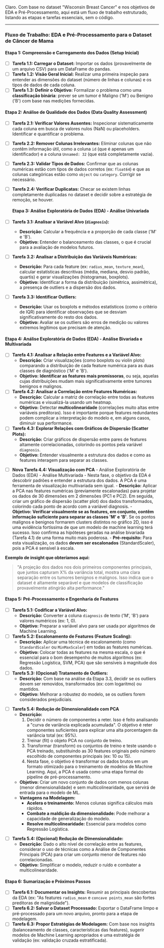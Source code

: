Claro. Com base no dataset "Wisconsin Breast Cancer" e nos objetivos de EDA e Pré-Processamento, aqui está um fluxo de trabalho estruturado, listando as etapas e tarefas essenciais, sem o código.

---

### **Fluxo de Trabalho: EDA e Pré-Processamento para o Dataset de Câncer de Mama**

#### **Etapa 1: Compreensão e Carregamento dos Dados (Setup Inicial)**

*  [ ]   **Tarefa 1.1: Carregar o Dataset:** Importar os dados (provavelmente de um arquivo CSV) para um DataFrame do pandas.
*   [ ]  **Tarefa 1.2: Visão Geral Inicial:** Realizar uma primeira inspeção para entender as dimensões do dataset (número de linhas e colunas) e os tipos de dados de cada coluna.
*   [ ]  **Tarefa 1.3: Definir o Objetivo:** Formalizar o problema como uma **classificação binária**: prever se um tumor é Maligno ('M') ou Benigno ('B') com base nas medições fornecidas.

#### **Etapa 2: Análise de Qualidade dos Dados (Data Quality Assessment)**

*   [ ]  **Tarefa 2.1: Verificar Valores Ausentes:** Inspecionar sistematicamente cada coluna em busca de valores nulos (NaN) ou placeholders. Identificar e quantificar o problema.
*  [ ]   **Tarefa 2.2: Remover Colunas Irrelevantes:** Eliminar colunas que não contêm informação útil, como a coluna `id` (que é apenas um identificador) e a coluna `Unnamed: 32` (que está completamente vazia).
*  [ ]  **Tarefa 2.3: Validar Tipos de Dados:** Confirmar que as colunas numéricas estão com tipos de dados corretos (ex: `float64`) e que as colunas categóricas estão como `object` ou `category`. Corrigir se necessário.
*  [ ]   **Tarefa 2.4: Verificar Duplicatas:** Checar se existem linhas completamente duplicadas no dataset e decidir sobre a estratégia de remoção, se houver.

	#### **Etapa 3: Análise Exploratória de Dados (EDA) - Análise Univariada**

*   [ ]  **Tarefa 3.1: Analisar a Variável Alvo (`diagnosis`):**
    *   **Descrição:** Calcular a frequência e a proporção de cada classe ('M' e 'B').
    *   **Objetivo:** Entender o balanceamento das classes, o que é crucial para a avaliação de modelos futuros.
*  [ ]   **Tarefa 3.2: Analisar a Distribuição das Variáveis Numéricas:**
    *   **Descrição:** Para cada feature (ex: `radius_mean`, `texture_mean`), calcular estatísticas descritivas (média, mediana, desvio padrão, quartis) e gerar visualizações (histogramas, boxplots).
    *   **Objetivo:** Identificar a forma da distribuição (simétrica, assimétrica), a presença de outliers e a dispersão dos dados.
*  [ ]   **Tarefa 3.3: Identificar Outliers:**
    *   **Descrição:** Usar os boxplots e métodos estatísticos (como o critério de IQR) para identificar observações que se desviam significativamente do resto dos dados.
    *   **Objetivo:** Avaliar se os outliers são erros de medição ou valores extremos legítimos que precisam de atenção.

#### **Etapa 4: Análise Exploratória de Dados (EDA) - Análise Bivariada e Multivariada**

*   [ ]  **Tarefa 4.1: Analisar a Relação entre Features e a Variável Alvo:**
    *   **Descrição:** Criar visualizações (como boxplots ou violin plots) comparando a distribuição de cada feature numérica para as duas classes de diagnóstico ('M' e 'B').
    *   **Objetivo:** **Identificar as features mais promissoras**, ou seja, aquelas cujas distribuições mudam mais significativamente entre tumores benignos e malignos.
*  [ ]   **Tarefa 4.2: Analisar a Correlação entre Features Numéricas:**
    *   **Descrição:** Calcular a matriz de correlação entre todas as features numéricas e visualizá-la usando um heatmap.
    *   **Objetivo:** Detectar **multicolinearidade** (correlações muito altas entre variáveis preditoras). Isso é importante porque features redundantes podem complicar a interpretação do modelo e, em alguns casos, diminuir sua performance.
*  [ ]   **Tarefa 4.3: Explorar Relações com Gráficos de Dispersão (Scatter Plots):**
    *   **Descrição:** Criar gráficos de dispersão entre pares de features altamente correlacionadas, colorindo os pontos pela variável `diagnosis`.
    *   **Objetivo:** Entender visualmente a estrutura dos dados e como as features interagem para separar as classes.
    
-  [ ]  **Nova Tarefa 4.4: Visualização com PCA** - Análise Exploratória de Dados (EDA) - Análise Multivariada
		- Nesta fase, o objetivo da EDA é descobrir padrões e entender a estrutura dos dados. A PCA é uma ferramenta de visualização multivariada sem igual.
		- **Descrição:** Aplicar a PCA nas features numéricas (previamente escalonadas) para projetar os dados de 30 dimensões em 2 dimensões (PC1 e PC2). Em seguida, criar um gráfico de dispersão (scatter plot) dos dados transformados, colorindo cada ponto de acordo com a variável diagnosis.
		- **Objetivo:** **Verificar visualmente se as features, em conjunto, contêm informação suficiente para separar as classes 'M' e 'B'**. Se os pontos malignos e benignos formarem clusters distintos no gráfico 2D, isso é uma evidência fortíssima de que um modelo de machine learning terá sucesso. Isso confirma as hipóteses geradas na análise bivariada (Tarefa 4.1) de uma forma muito mais poderosa.
		- **Pré-requisito:** Para esta visualização, os dados **devem ser escalonados** (StandardScaler), pois a PCA é sensível à escala.
        

**Exemplo de insight que obteríamos aqui:**

> "A projeção dos dados nos dois primeiros componentes principais, que juntos capturam X% da variância total, mostra uma clara separação entre os tumores benignos e malignos. Isso indica que o dataset é altamente separável e que modelos de classificação provavelmente atingirão alta performance."

#### **Etapa 5: Pré-Processamento e Engenharia de Features**

*  [ ]  **Tarefa 5.1: Codificar a Variável Alvo:**
    *   **Descrição:** Converter a coluna `diagnosis` de texto ('M', 'B') para valores numéricos (ex: 1, 0).
    *   **Objetivo:** Preparar a variável alvo para ser usada por algoritmos de Machine Learning.
*   [ ] **Tarefa 5.2: Escalonamento de Features (Feature Scaling):**
    *   **Descrição:** Aplicar uma técnica de escalonamento (como `StandardScaler` ou `MinMaxScaler`) em todas as features numéricas.
    *   **Objetivo:** Colocar todas as features na mesma escala, o que é essencial para o bom desempenho de muitos algoritmos (ex: Regressão Logística, SVM, PCA) que são sensíveis à magnitude dos dados.
*   [ ] **Tarefa 5.3: (Opcional) Tratamento de Outliers:**
    *   **Descrição:** Com base na análise da Etapa 3.3, decidir se os outliers devem ser removidos, transformados (ex: com logaritmo) ou mantidos.
    *   **Objetivo:** Melhorar a robustez do modelo, se os outliers forem considerados prejudiciais.
-  [ ] **Tarefa 5.4: Redução de Dimensionalidade com PCA**    
    - **Descrição:**        
        1. Decidir o número de componentes a reter. Isso é feito analisando a "curva de variância explicada acumulada". O objetivo é reter componentes suficientes para explicar uma alta porcentagem da variância total (ex: 95%).            
        2. Treinar (fit) o objeto PCA no conjunto de treino.            
        3. Transformar (transform) os conjuntos de treino e teste usando o PCA treinado, substituindo as 30 features originais pelo número escolhido de componentes principais (ex: 10 ou 15).   
        4. Nesta fase, o objetivo é transformar os dados brutos em um formato otimizado para o treinamento de modelos de Machine Learning. Aqui, a PCA é usada como uma etapa formal do pipeline de pré-processamento.
    - **Objetivo:** Criar um novo conjunto de dados com menos colunas (menor dimensionalidade) e sem multicolinearidade, que servirá de entrada para o modelo de ML.
    - **Vantagens na Modelagem:**        
        - **Acelera o treinamento:** Menos colunas significa cálculos mais rápidos.            
        - **Combate a maldição da dimensionalidade:** Pode melhorar a capacidade de generalização do modelo.            
        - **Resolve multicolinearidade:** Essencial para modelos como Regressão Logística.
*  [ ]  **Tarefa 5.4: (Opcional) Redução de Dimensionalidade:**
    *   **Descrição:** Dado o alto nível de correlação entre as features, considerar o uso de técnicas como a Análise de Componentes Principais (PCA) para criar um conjunto menor de features não correlacionadas.
    *   **Objetivo:** Simplificar o modelo, reduzir o ruído e combater a multicolinearidade.

#### **Etapa 6: Sumarização e Próximos Passos**

*  [ ]  **Tarefa 6.1: Documentar os Insights:** Resumir as principais descobertas da EDA (ex: "As features `radius_mean` e `concave points_mean` são fortes preditoras de malignidade").
*  [ ] **Tarefa 6.2: Salvar o Dataset Processado:** Exportar o DataFrame limpo e pré-processado para um novo arquivo, pronto para a etapa de modelagem.
*  [ ]  **Tarefa 6.3: Propor Estratégias de Modelagem:** Com base nos insights (balanceamento de classes, características das features), sugerir modelos de Machine Learning apropriados e uma estratégia de validação (ex: validação cruzada estratificada).